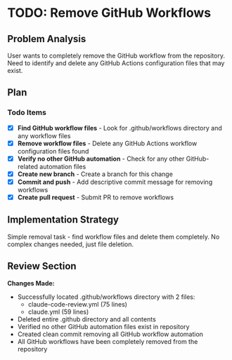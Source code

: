 # TODO: Remove GitHub Workflows

## Problem Analysis
User wants to completely remove the GitHub workflow from the repository. Need to identify and delete any GitHub Actions configuration files that may exist.

## Plan

### Todo Items
- [x] **Find GitHub workflow files** - Look for .github/workflows directory and any workflow files
- [x] **Remove workflow files** - Delete any GitHub Actions workflow configuration files found
- [x] **Verify no other GitHub automation** - Check for any other GitHub-related automation files
- [x] **Create new branch** - Create a branch for this change
- [x] **Commit and push** - Add descriptive commit message for removing workflows
- [x] **Create pull request** - Submit PR to remove workflows

## Implementation Strategy
Simple removal task - find workflow files and delete them completely. No complex changes needed, just file deletion.

## Review Section
**Changes Made:**
- Successfully located .github/workflows directory with 2 files:
  - claude-code-review.yml (75 lines) 
  - claude.yml (59 lines)
- Deleted entire .github directory and all contents
- Verified no other GitHub automation files exist in repository
- Created clean commit removing all GitHub workflow automation
- All GitHub workflows have been completely removed from the repository